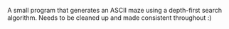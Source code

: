 A small program that generates an ASCII maze using a 
depth-first search algorithm. Needs to be cleaned up 
and made consistent throughout :)
